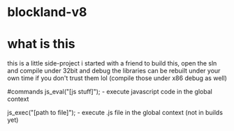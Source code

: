 # blockland-v8


# what is this

this is a little side-project i started with a friend
to build this, open the sln and compile under 32bit and debug
the libraries can be rebuilt under your own time if you don't trust them lol (compile those under x86 debug as well)


#commands
js_eval("[js stuff]"); - execute javascript code in the global context


js_exec("[path to file]"); - execute .js file in the global context (not in builds yet)
